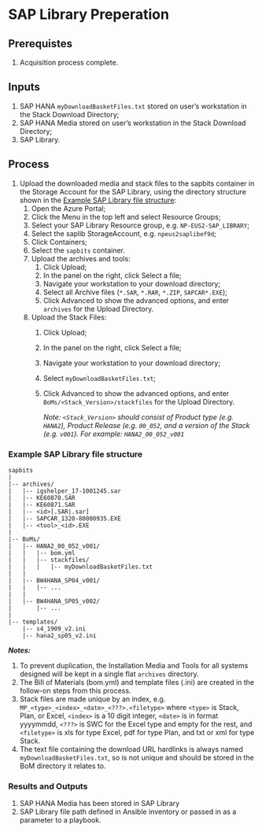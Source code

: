 # SAP Library Preperation

## Prerequistes

1. Acquisition process complete.

## Inputs

1. SAP HANA `myDownloadBasketFiles.txt` stored on user’s workstation in the Stack Download Directory;
1. SAP HANA Media stored on user’s workstation in the Stack Download Directory;
1. SAP Library.

## Process

1. Upload the downloaded media and stack files to the sapbits container in the Storage Account for the SAP Library, using the directory structure shown in the [Example SAP Library file structure](#example-sap-library-file-structure):
   1. Open the Azure Portal;
   1. Click the Menu in the top left and select Resource Groups;
   1. Select your SAP Library Resource group, e.g. `NP-EUS2-SAP_LIBRARY`;
   1. Select the saplib StorageAccount, e.g. `npeus2saplibef9d`;
   1. Click Containers;
   1. Select the `sapbits` container.
   1. Upload the archives and tools:
      1. Click Upload;
      1. In the panel on the right, click Select a file;
      1. Navigate your workstation to your download directory;
      1. Select all Archive files (`*.SAR`, `*.RAR`, `*.ZIP`, `SAPCAR*.EXE`);
      1. Click Advanced to show the advanced options, and enter `archives` for the Upload Directory.
   1. Upload the Stack Files:
      1. Click Upload;
      1. In the panel on the right, click Select a file;
      1. Navigate your workstation to your download directory;
      1. Select `myDownloadBasketFiles.txt`;
      1. Click Advanced to show the advanced options, and enter `BoMs/<Stack_Version>/stackfiles` for the Upload Directory.

         _Note: `<Stack_Version>` should consist of Product type (e.g. `HANA2`), Product Release (e.g. `00_052`, and a version of the Stack (e.g. `v001`). For example: `HANA2_00_052_v001`_

### Example SAP Library file structure

```text
sapbits
|
|-- archives/
|   |-- igshelper_17-1001245.sar
|   |-- KE60870.SAR
|   |-- KE60871.SAR
|   |-- <id>[.SAR|.sar]
|   |-- SAPCAR_1320-80000935.EXE
|   |-- <tool>_<id>.EXE
|
|-- BoMs/
|   |-- HANA2_00_052_v001/
|   |   |-- bom.yml
|   |   |-- stackfiles/
|   |   |   |-- myDownloadBasketFiles.txt
|   |
|   |-- BW4HANA_SP04_v001/
|   |   |-- ...
|   |
|   |-- BW4HANA_SP05_v002/
|       |-- ...
|
|-- templates/
    |-- s4_1909_v2.ini
    |-- hana2_sp05_v2.ini
```

**_Notes:_**

1. To prevent duplication, the Installation Media and Tools for all systems designed will be kept in a single flat `archives` directory.
1. The Bill of Materials (bom.yml) and template files (.ini) are created in the follow-on steps from this process.
1. Stack files are made unique by an index, e.g. `MP_<type>_<index>_<date>_<???>.<filetype>` where `<type>` is Stack, Plan, or Excel, `<index>` is a 10 digit integer, `<date>` is in format yyyymmdd, `<???>` is SWC for the Excel type and empty for the rest, and `<filetype>` is xls for type Excel, pdf for type Plan, and txt or xml for type Stack.
1. The text file containing the download URL hardlinks is always named `myDownloadBasketFiles.txt`, so is not unique and should be stored in the BoM directory it relates to.

### Results and Outputs

1. SAP HANA Media has been stored in SAP Library
1. SAP Library file path defined in Ansible inventory or passed in as a parameter to a playbook.
